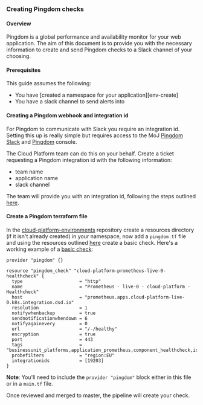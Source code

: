 ### Creating Pingdom checks

#### Overview
Pingdom is a global performance and availability monitor for your web application. The aim of this document is to provide you with the necessary information to create and send Pingdom checks to a Slack channel of your choosing.

#### Prerequisites
This guide assumes the following:

* You have [created a namespace for your application][env-create]
* You have a slack channel to send alerts into

#### Creating a Pingdom webhook and integration id
For Pingdom to communicate with Slack you require an integration id. Setting this up is really simple but requires access to the MoJ [Pingdom Slack](https://mojdt.slack.com/apps/A0F814AV7-pingdom?next_id=0) and [Pingdom](https://my.pingdom.com) console.

The Cloud Platform team can do this on your behalf. Create a ticket requesting a Pingdom integration id with the following information:

- team name
- application name
- slack channel

The team will provide you with an integration id, following the steps outlined [here](https://github.com/ministryofjustice/cloud-platform-environments/blob/master/docs/creating-pingdom-webhook.md).

#### Create a Pingdom terraform file
In the [cloud-platform-environments](https://github.com/ministryofjustice/cloud-platform-environments) repository create a resources directory (if it isn't already created) in your namespace, now add a `pingdom.tf` file and using the resources outlined [here](https://github.com/russellcardullo/terraform-provider-pingdom#usage) create a basic check. Here's a working example of a [basic check](https://github.com/ministryofjustice/cloud-platform-environments/blob/master/namespaces/cloud-platform-live-0.k8s.integration.dsd.io/monitoring/resources/pingdom.tf):
```
provider "pingdom" {}

resource "pingdom_check" "cloud-platform-prometheus-live-0-healthcheck" {
  type                     = "http"
  name                     = "Prometheus - live-0 - cloud-platform - Healthcheck"
  host                     = "prometheus.apps.cloud-platform-live-0.k8s.integration.dsd.io"
  resolution               = 1
  notifywhenbackup         = true
  sendnotificationwhendown = 6
  notifyagainevery         = 0
  url                      = "/-/healthy"
  encryption               = true
  port                     = 443
  tags                     = "businessunit_platforms,application_prometheus,component_healthcheck,isproduction_true,environment_prod,infrastructuresupport_platforms"
  probefilters             = "region:EU"
  integrationids           = [19203]
}
```
**Note**: You'll need to include the `provider "pingdom"` block either in this file or in a `main.tf` file. 
 
Once reviewed and merged to master, the pipeline will create your check. 
